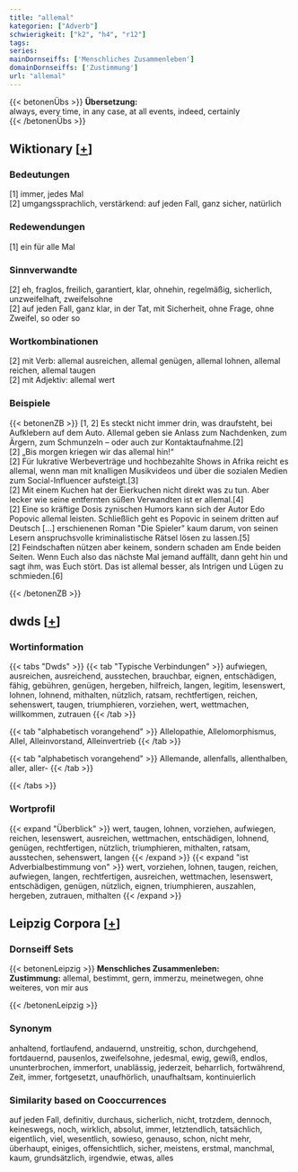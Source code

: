 ```yaml
---
title: "allemal"
kategorien: ["Adverb"]
schwierigkeit: ["k2", "h4", "r12"]
tags:
series:
mainDornseiffs: ['Menschliches Zusammenleben']
domainDornseiffs: ['Zustimmung']
url: "allemal"
---
```


{{< betonenÜbs >}}
**Übersetzung:**  
always, every time, in any case, at all events, indeed, certainly  
{{< /betonenÜbs >}}

## Wiktionary [[+](https://de.wiktionary.org/wiki/allemal)]

### Bedeutungen
[1] immer, jedes Mal  
[2] umgangssprachlich, verstärkend: auf jeden Fall, ganz sicher, natürlich  

### Redewendungen
[1] ein für alle Mal  

### Sinnverwandte
[2] eh, fraglos, freilich, garantiert, klar, ohnehin, regelmäßig, sicherlich, unzweifelhaft, zweifelsohne  
[2] auf jeden Fall, ganz klar, in der Tat, mit Sicherheit, ohne Frage, ohne Zweifel, so oder so  

### Wortkombinationen
[2] mit Verb: allemal ausreichen, allemal genügen, allemal lohnen, allemal reichen, allemal taugen  
[2] mit Adjektiv: allemal wert  

### Beispiele
{{< betonenZB >}}
[1, 2] Es steckt nicht immer drin, was draufsteht, bei Aufklebern auf dem Auto. Allemal geben sie Anlass zum Nachdenken, zum Ärgern, zum Schmunzeln – oder auch zur Kontaktaufnahme.[2]  
[2] „Bis morgen kriegen wir das allemal hin!“  
[2] Für lukrative Werbeverträge und hochbezahlte Shows in Afrika reicht es allemal, wenn man mit knalligen Musikvideos und über die sozialen Medien zum Social-Influencer aufsteigt.[3]  
[2] Mit einem Kuchen hat der Eierkuchen nicht direkt was zu tun. Aber lecker wie seine entfernten süßen Verwandten ist er allemal.[4]  
[2] Eine so kräftige Dosis zynischen Humors kann sich der Autor Edo Popovic allemal leisten. Schließlich geht es Popovic in seinem dritten auf Deutsch […] erschienenen Roman "Die Spieler" kaum darum, von seinen Lesern anspruchsvolle kriminalistische Rätsel lösen zu lassen.[5]  
[2] Feindschaften nützen aber keinem, sondern schaden am Ende beiden Seiten. Wenn Euch also das nächste Mal jemand auffällt, dann geht hin und sagt ihm, was Euch stört. Das ist allemal besser, als Intrigen und Lügen zu schmieden.[6]  

{{< /betonenZB >}}


## dwds [[+](https://www.dwds.de/wb/allemal)]

### Wortinformation
{{< tabs "Dwds" >}}
{{< tab "Typische Verbindungen" >}}
aufwiegen, ausreichen, ausreichend, ausstechen, brauchbar, eignen, entschädigen, fähig, gebühren, genügen, hergeben, hilfreich, langen, legitim, lesenswert, lohnen, lohnend, mithalten, nützlich, ratsam, rechtfertigen, reichen, sehenswert, taugen, triumphieren, vorziehen, wert, wettmachen, willkommen, zutrauen
{{< /tab >}}

{{< tab "alphabetisch vorangehend" >}}
Allelopathie, Allelomorphismus, Allel, Alleinvorstand, Alleinvertrieb
{{< /tab >}}

{{< tab "alphabetisch vorangehend" >}}
Allemande, allenfalls, allenthalben, aller, aller-
{{< /tab >}}

{{< /tabs >}}

### Wortprofil
{{< expand "Überblick" >}} wert, taugen, lohnen, vorziehen, aufwiegen, reichen, lesenswert, ausreichen, wettmachen, entschädigen, lohnend, genügen, rechtfertigen, nützlich, triumphieren, mithalten, ratsam, ausstechen, sehenswert, langen {{< /expand >}}
{{< expand "ist Adverbialbestimmung von" >}} wert, vorziehen, lohnen, taugen, reichen, aufwiegen, langen, rechtfertigen, ausreichen, wettmachen, lesenswert, entschädigen, genügen, nützlich, eignen, triumphieren, auszahlen, hergeben, zutrauen, mithalten {{< /expand >}}

## Leipzig Corpora [[+](https://corpora.uni-leipzig.de/en/res?word=allemal&corpusId=deu_newscrawl-public_2018)]

### Dornseiff Sets
{{< betonenLeipzig >}}
**Menschliches Zusammenleben:**  
**Zustimmung:** allemal, bestimmt, gern, immerzu, meinetwegen, ohne weiteres, von mir aus  

{{< /betonenLeipzig >}}

### Synonym
anhaltend, fortlaufend, andauernd, unstreitig, schon, durchgehend, fortdauernd, pausenlos, zweifelsohne, jedesmal, ewig, gewiß, endlos, ununterbrochen, immerfort, unablässig, jederzeit, beharrlich, fortwährend, Zeit, immer, fortgesetzt, unaufhörlich, unaufhaltsam, kontinuierlich


### Similarity based on Cooccurrences
auf jeden Fall, definitiv, durchaus, sicherlich, nicht, trotzdem, dennoch, keineswegs, noch, wirklich, absolut, immer, letztendlich, tatsächlich, eigentlich, viel, wesentlich, sowieso, genauso, schon, nicht mehr, überhaupt, einiges, offensichtlich, sicher, meistens, erstmal, manchmal, kaum, grundsätzlich, irgendwie, etwas, alles

